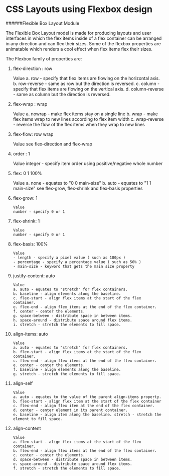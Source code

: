 # CSS Layouts using Flexbox design

######Flexible Box Layout Module

The Flexible Box Layout model is made for producing layouts and user interfaces in which the flex items inside of a flex container can be arranged in any direction and can flex their sizes. Some of the flexbox properties are animatable which renders a cool effect when flex items flex their sizes.


The Flexbox family of properties are:

1. flex-direction : row
    
    Value
    a. row - specify that flex items are flowing on the horizontal axis. 
    b. row-reverse - same as row but the direction is reversed. 
    c. column - specify that flex items are flowing on the vertical axis. 
    d. column-reverse - same as column but the direction is reversed.
    
2. flex-wrap : wrap
    
    Value
    a. nowrap - make flex items stay on a single line 
    b. wrap - make flex items wrap to new lines according to flex item width 
    c. wrap-reverse - reverse the flow of the flex items when they wrap to new lines
    
3. flex-flow: row wrap
    
    Value
    see flex-direction and flex-wrap
    
4. order : 1
    
    Value
    integer - specify item order using positive/negative whole number
    
5. flex: 0 1 100%
    
    Value
    a. none - equates to "0 0 main-size" 
    b. auto - equates to "1 1 main-size" 
    see flex-grow, flex-shrink and flex-basis properties

6. flex-grow: 1
    ```
    Value
    number - specify 0 or 1
    ```
7. flex-shrink: 1
    ```
    Value
    number - specify 0 or 1
    ```
8. flex-basis: 100%
    ```
    Value
    - length - specify a pixel value ( such as 100px ) 
    - percentage - specify a percentage value ( such as 50% ) 
    - main-size - keyword that gets the main size property
    ```
9. justify-content: auto
    ```
    Value
    a. auto - equates to "stretch" for flex containers.
    b. baseline - align elements along the baseline.
    c. flex-start - align flex items at the start of the flex container.
    e. flex-end - align flex items at the end of the flex container.
    f. center - center the elements.
    g. space-between - distribute space in between items.
    h. space-around - distribute space around flex items.
    i. stretch - stretch the elements to fill space.
    ```
10. align-items: auto
    ```
    Value
    a. auto - equates to "stretch" for flex containers. 
    b. flex-start - align flex items at the start of the flex container. 
    c. flex-end - align flex items at the end of the flex container. 
    e. center - center the elements. 
    f. baseline - align elements along the baseline. 
    g. stretch - stretch the elements to fill space.
    ```
11. align-self
    ```
    Value
    a. auto - equates to the value of the parent align-items property. 
    b. flex-start - align flex item at the start of the flex container 
    c. flex-end - align flex item at the end of the flex container. 
    d. center - center element in its parent container. 
    e. baseline - align item along the baseline. stretch - stretch the element to fill space. 
    ```
12. align-content 
    ```
    Value
    a. flex-start - align flex items at the start of the flex container.
    b. flex-end - align flex items at the end of the flex container.
    c. center - center the elements.
    d. space-between - distribute space in between items.
    e. space-around - distribute space around flex items.
    f. stretch - stretch the elements to fill space.
    ```

